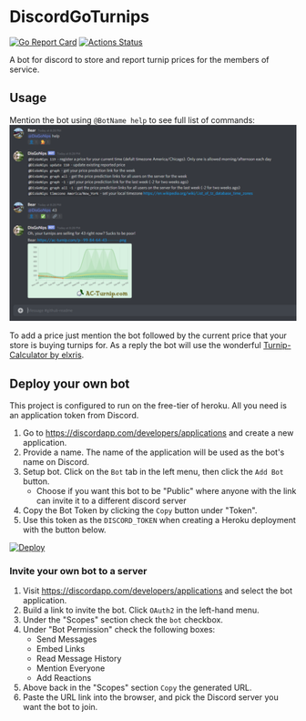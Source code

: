 # DiscordGoTurnips
[![Go Report Card](https://goreportcard.com/badge/github.com/alexberryman/DiscordGoTurnips)](https://goreportcard.com/report/github.com/alexberryman/DiscordGoTurnips)
[![Actions Status](https://github.com/alexberryman/discordgoturnips/workflows/Go/badge.svg)](https://github.com/alexberryman/discordgoturnips/actions)

A bot for discord to store and report turnip prices for the members of service.

## Usage
Mention the bot using `@BotName help` to see full list of commands:
![usage image](docs/images/usage.png)

To add a price just mention the bot followed by the current price that your store is buying turnips for. As a reply the bot will use the wonderful [Turnip-Calculator by elxris](https://github.com/elxris/Turnip-Calculator).

## Deploy your own bot
This project is configured to run on the free-tier of heroku. All you need is an application token from Discord.

1. Go to https://discordapp.com/developers/applications and create a new application. 
1. Provide a name. The name of the application will be used as the bot's name on Discord.
1. Setup bot. Click on the `Bot` tab in the left menu, then click the `Add Bot` button.
    - Choose if you want this bot to be "Public" where anyone with the link can invite it to a different discord server
1. Copy the Bot Token by clicking the `Copy` button under "Token".
1. Use this token as the `DISCORD_TOKEN` when creating a Heroku deployment with the button below.

[![Deploy](https://www.herokucdn.com/deploy/button.png)](https://heroku.com/deploy)

### Invite your own bot to a server
1. Visit https://discordapp.com/developers/applications and select the bot application.
1. Build a link to invite the bot. Click `OAuth2` in the left-hand menu.
1. Under the "Scopes" section check the `bot` checkbox.
1. Under "Bot Permission" check the following boxes:
    - Send Messages
    - Embed Links
    - Read Message History
    - Mention Everyone
    - Add Reactions
1. Above back in the "Scopes" section `Copy` the generated URL.
1. Paste the URL link into the browser, and pick the Discord server you want the bot to join.
